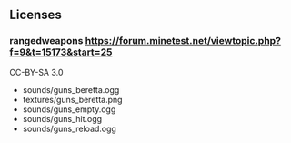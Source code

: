 

## Licenses

### rangedweapons https://forum.minetest.net/viewtopic.php?f=9&t=15173&start=25
CC-BY-SA 3.0

* sounds/guns_beretta.ogg
* textures/guns_beretta.png
* sounds/guns_empty.ogg
* sounds/guns_hit.ogg
* sounds/guns_reload.ogg
